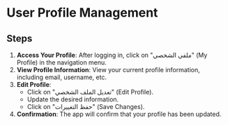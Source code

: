 # User Profile Management

## Steps

1. **Access Your Profile**: After logging in, click on "ملفي الشخصي" (My Profile) in the navigation menu.
2. **View Profile Information**: View your current profile information, including email, username, etc.
3. **Edit Profile**:
   - Click on "تعديل الملف الشخصي" (Edit Profile).
   - Update the desired information.
   - Click on "حفظ التغييرات" (Save Changes).
4. **Confirmation**: The app will confirm that your profile has been updated.